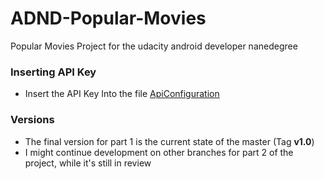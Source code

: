 # ADND-Popular-Movies
Popular Movies Project for the udacity android developer nanedegree

### Inserting API Key

* Insert the API Key Into the file [ApiConfiguration](/app/src/main/java/com/udacity/popularmovies/themoviedb/api/ApiConfiguration.java)

### Versions

* The final version for part 1 is the current state of the master (Tag **v1.0**)
* I might continue development on other branches for part 2 of the project, while it's still in review
